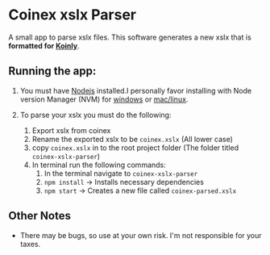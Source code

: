 # Coinex xslx Parser

A small app to parse xslx files. This software generates a new xslx that is **formatted for [Koinly](https://koinly.io/)**.

## Running the app:

1. You must have [Nodejs](https://nodejs.org/en/) installed.I personally favor installing with Node version Manager (NVM) for [windows](https://github.com/coreybutler/nvm-windows) or [mac/linux](https://github.com/nvm-sh/nvm).

1. To parse your xslx you must do the following:
   1. Export xslx from coinex
   2. Rename the exported xslx to be `coinex.xslx` (All lower case)
   3. copy `coinex.xslx` in to the root project folder (The folder titled `coinex-xslx-parser`)
   4. In terminal run the following commands:
      1. In the terminal navigate to `coinex-xslx-parser`
      2. `npm install` -> Installs necessary dependencies
      3. `npm start` -> Creates a new file called `coinex-parsed.xslx`

## Other Notes

- There may be bugs, so use at your own risk. I'm not responsible for your taxes.
